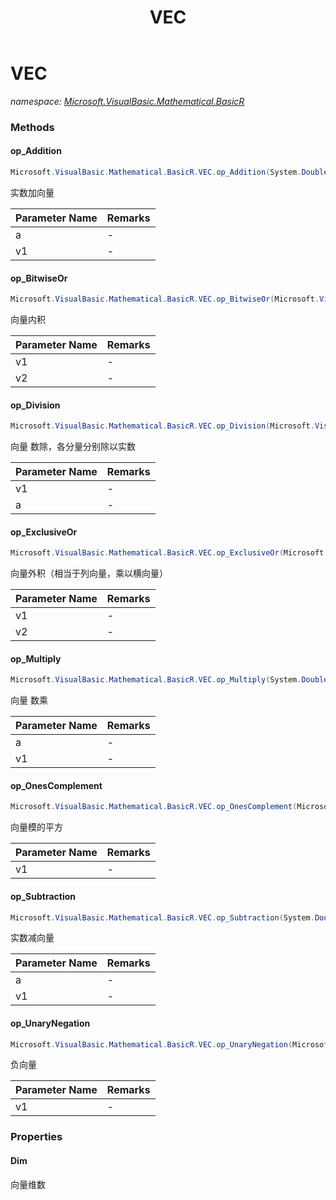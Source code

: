 ﻿---
title: VEC
---

# VEC
_namespace: [Microsoft.VisualBasic.Mathematical.BasicR](N-Microsoft.VisualBasic.Mathematical.BasicR.html)_





### Methods

#### op_Addition
```csharp
Microsoft.VisualBasic.Mathematical.BasicR.VEC.op_Addition(System.Double,Microsoft.VisualBasic.Mathematical.BasicR.VEC)
```
实数加向量

|Parameter Name|Remarks|
|--------------|-------|
|a|-|
|v1|-|


#### op_BitwiseOr
```csharp
Microsoft.VisualBasic.Mathematical.BasicR.VEC.op_BitwiseOr(Microsoft.VisualBasic.Mathematical.BasicR.VEC,Microsoft.VisualBasic.Mathematical.BasicR.VEC)
```
向量内积

|Parameter Name|Remarks|
|--------------|-------|
|v1|-|
|v2|-|


#### op_Division
```csharp
Microsoft.VisualBasic.Mathematical.BasicR.VEC.op_Division(Microsoft.VisualBasic.Mathematical.BasicR.VEC,System.Double)
```
向量 数除，各分量分别除以实数

|Parameter Name|Remarks|
|--------------|-------|
|v1|-|
|a|-|


#### op_ExclusiveOr
```csharp
Microsoft.VisualBasic.Mathematical.BasicR.VEC.op_ExclusiveOr(Microsoft.VisualBasic.Mathematical.BasicR.VEC,Microsoft.VisualBasic.Mathematical.BasicR.VEC)
```
向量外积（相当于列向量，乘以横向量）

|Parameter Name|Remarks|
|--------------|-------|
|v1|-|
|v2|-|


#### op_Multiply
```csharp
Microsoft.VisualBasic.Mathematical.BasicR.VEC.op_Multiply(System.Double,Microsoft.VisualBasic.Mathematical.BasicR.VEC)
```
向量 数乘

|Parameter Name|Remarks|
|--------------|-------|
|a|-|
|v1|-|


#### op_OnesComplement
```csharp
Microsoft.VisualBasic.Mathematical.BasicR.VEC.op_OnesComplement(Microsoft.VisualBasic.Mathematical.BasicR.VEC)
```
向量模的平方

|Parameter Name|Remarks|
|--------------|-------|
|v1|-|


#### op_Subtraction
```csharp
Microsoft.VisualBasic.Mathematical.BasicR.VEC.op_Subtraction(System.Double,Microsoft.VisualBasic.Mathematical.BasicR.VEC)
```
实数减向量

|Parameter Name|Remarks|
|--------------|-------|
|a|-|
|v1|-|


#### op_UnaryNegation
```csharp
Microsoft.VisualBasic.Mathematical.BasicR.VEC.op_UnaryNegation(Microsoft.VisualBasic.Mathematical.BasicR.VEC)
```
负向量

|Parameter Name|Remarks|
|--------------|-------|
|v1|-|



### Properties

#### Dim
向量维数
